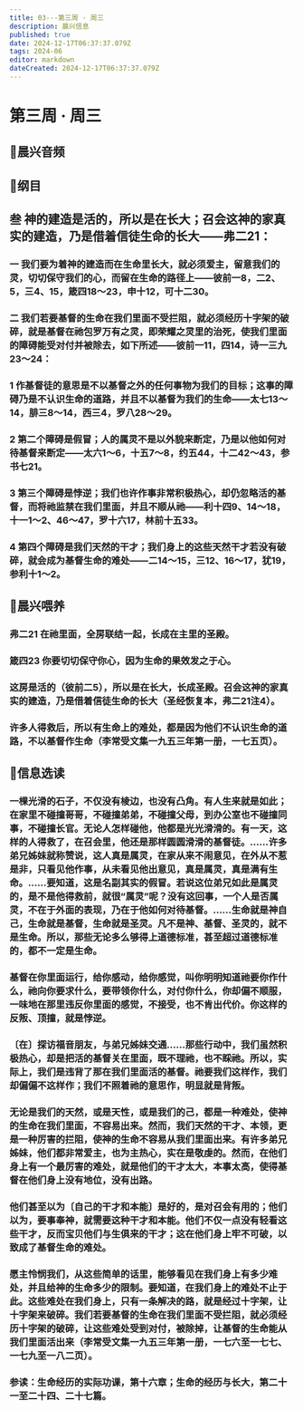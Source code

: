 ```yaml
---
title: 03---第三周 · 周三
description: 晨兴信息
published: true
date: 2024-12-17T06:37:37.079Z
tags: 2024-06
editor: markdown
dateCreated: 2024-12-17T06:37:37.079Z
---
```


# 第三周 · 周三


## 🎵晨兴音频

## 📖纲目

## 叁    神的建造是活的，所以是在长大；召会这神的家真实的建造，乃是借着信徒生命的长大——弗二21：

### 一    我们要为着神的建造而在生命里长大，就必须爱主，留意我们的灵，切切保守我们的心，而留在生命的路径上——彼前一8，二2、5，三4、15，箴四18～23，申十12，可十二30。

### 二    我们若要基督的生命在我们里面不受拦阻，就必须经历十字架的破碎，就是基督在祂包罗万有之灵，即荣耀之灵里的治死，使我们里面的障碍能受对付并被除去，如下所述——彼前一11，四14，诗一三九23～24：

### 1    作基督徒的意思是不以基督之外的任何事物为我们的目标；这事的障碍乃是不认识生命的道路，并且不以基督为我们的生命——太七13～14，腓三8～14，西三4，罗八28～29。

### 2    第二个障碍是假冒；人的属灵不是以外貌来断定，乃是以他如何对待基督来断定——太六1～6，十五7～8，约五44，十二42～43，参书七21。

### 3    第三个障碍是悖逆；我们也许作事非常积极热心，却仍忽略活的基督，而将祂监禁在我们里面，并且不顺从祂——利十四9、14～18，十一1～2、46～47，罗十六17，林前十五33。

### 4    第四个障碍是我们天然的干才；我们身上的这些天然干才若没有破碎，就会成为基督生命的难处——二14～15，三12、16～17，犹19，参利十1～2。

## 📖晨兴喂养

### 弗二21    在祂里面，全房联结一起，长成在主里的圣殿。

### 箴四23    你要切切保守你心，因为生命的果效发之于心。

### 这房是活的（彼前二5），所以是在长大，长成圣殿。召会这神的家真实的建造，乃是借着信徒生命的长大（圣经恢复本，弗二21注4）。

### 许多人得救后，所以有生命上的难处，都是因为他们不认识生命的道路，不以基督作生命（李常受文集一九五三年第一册，一七五页）。

## 📖信息选读

### 一棵光滑的石子，不仅没有棱边，也没有凸角。有人生来就是如此；在家里不碰撞哥哥，不碰撞弟弟，不碰撞父母，到办公室也不碰撞同事，不碰撞长官。无论人怎样碰他，他都是光光滑滑的。有一天，这样的人得救了，在召会里，他还是那样圆圆滑滑的基督徒。……许多弟兄姊妹就称赞说，这人真是属灵，在家从来不闹意见，在外从不惹是非，只看见他作事，从未看见他出意见，真是属灵，真是满有生命。……要知道，这是名副其实的假冒。若说这位弟兄如此是属灵的，是不是他得救前，就很“属灵”呢？没有这回事，一个人是否属灵，不在于外面的表现，乃在于他如何对待基督。……生命就是神自己，生命就是基督，生命就是圣灵。凡不是神、基督、圣灵的，就不是生命。所以，那些无论多么够得上道德标准，甚至超过道德标准的，都不一定是生命。

### 基督在你里面运行，给你感动，给你感觉，叫你明明知道祂要你作什么，祂向你要求什么，要带领你什么，对付你什么，你却偏不顺服，一味地在那里违反你里面的感觉，不接受，也不肯出代价。你这样的反叛、顶撞，就是悖逆。

### 〔在〕探访福音朋友，与弟兄姊妹交通……那些行动中，我们虽然积极热心，却是把活的基督关在里面，既不理祂，也不睬祂。所以，实际上，我们是违背了那在我们里面活的基督。祂要我们这样作，我们却偏偏不这样作；我们不照着祂的意思作，明显就是背叛。

### 无论是我们的天然，或是天性，或是我们的己，都是一种难处，使神的生命在我们里面，不容易出来。然而，我们天然的干才、本领，更是一种厉害的拦阻，使神的生命不容易从我们里面出来。有许多弟兄姊妹，他们都非常爱主，也为主热心，实在是敬虔的。然而，在他们身上有一个最厉害的难处，就是他们的干才太大，本事太高，使得基督在他们身上没有地位，没有出路。

### 他们甚至以为〔自己的干才和本能〕是好的，是对召会有用的；他们以为，要事奉神，就需要这种干才和本能。他们不仅一点没有轻看这些干才，反而宝贝他们与生俱来的干才；这在他们身上牢不可破，以致成了基督生命的难处。

### 愿主怜悯我们，从这些简单的话里，能够看见在我们身上有多少难处，并且给神的生命多少的限制。要知道，在我们身上的难处不止于此。这些难处在我们身上，只有一条解决的路，就是经过十字架，让十字架来破碎。我们若要基督的生命在我们里面不受拦阻，就必须经历十字架的破碎，让这些难处受到对付，被除掉，让基督的生命能从我们里面活出来（李常受文集一九五三年第一册，一七六至一七七、一七九至一八二页）。

### 参读：生命经历的实际功课，第十六章；生命的经历与长大，第二十一至二十四、二十七篇。